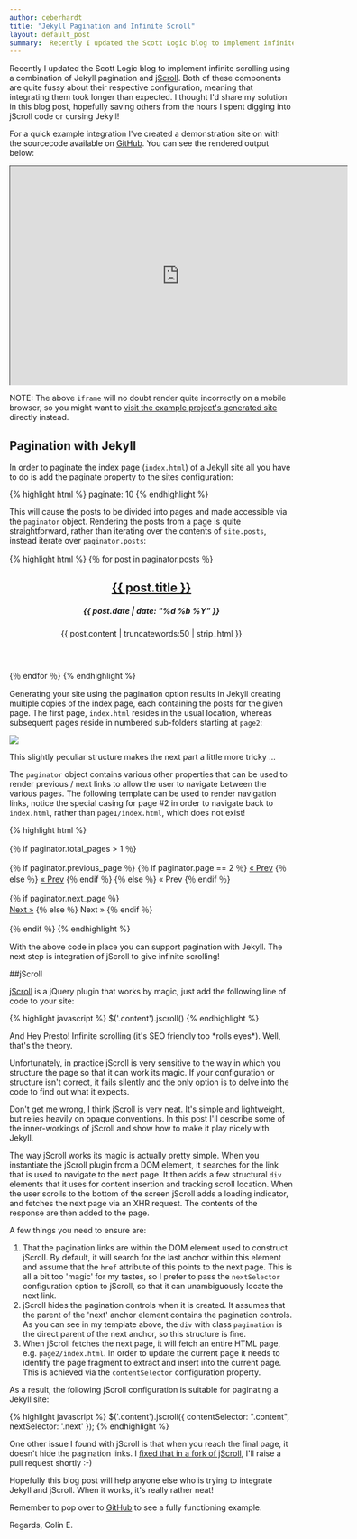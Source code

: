 ```yaml
---
author: ceberhardt
title: "Jekyll Pagination and Infinite Scroll"
layout: default_post
summary:  Recently I updated the Scott Logic blog to implement infinite scrolling using a combination of Jekyll pagination and jScroll. Both of these components are quite fussy about their respective configuration, meaning that integrating them took longer than expected. I thought I'd share my solution in this blog post, hopefully saving others from the hours I spent digging into jScroll code or cursing Jekyll!
---
```

Recently I updated the Scott Logic blog to implement infinite scrolling using a combination of Jekyll pagination and [jScroll](http://jscroll.com/). Both of these components are quite fussy about their respective configuration, meaning that integrating them took longer than expected. I thought I'd share my solution in this blog post, hopefully saving others from the hours I spent digging into jScroll code or cursing Jekyll!

For a quick example integration I've created a demonstration site on with the sourcecode available on [GitHub](https://github.com/ColinEberhardt/jekyll-pagination-infinite-scroll). You can see the rendered output below:

<style>
    .wrap { width: 600px; height: 390px; padding: 0; overflow: hidden; margin-bottom: 10px;}
    .frame { width: 800px; height: 520px; border: 1px solid black; }
    .frame {
        -ms-zoom: 0.75;
        -moz-transform: scale(0.75);
        -moz-transform-origin: 0 0;
        -o-transform: scale(0.75);
        -o-transform-origin: 0 0;
        -webkit-transform: scale(0.75);
        -webkit-transform-origin: 0 0;
    }
</style>

<div class="wrap">
<iframe class="frame" src="http://colineberhardt.github.io/jekyll-pagination-infinite-scroll/">
unwantedtext
</iframe> 
</div>

NOTE: The above `iframe` will no doubt render quite incorrectly on a mobile browser, so you might want to [visit the example project's generated site](http://colineberhardt.github.io/jekyll-pagination-infinite-scroll/) directly instead.

## Pagination with Jekyll

In order to paginate the index page (`index.html`) of a Jekyll site all you have to do is add the paginate property to the sites configuration:

{% highlight html %}
paginate: 10
{% endhighlight %}

This will cause the posts to be divided into pages and made accessible via the `paginator` object. Rendering the posts from a page is quite straightforward, rather than iterating over the contents of `site.posts`, instead iterate over `paginator.posts`:

{% highlight html %}
{％ for post in paginator.posts ％}
  <article>
    <header>
      <h2><a href="{{ site.siteurl }}{{ post.url }}">{{ post.title }}</a></h2>
      <h5>{{ post.date | date: "%d %b %Y" }}</h5>
      <p>{{ post.content | truncatewords:50 | strip_html }}</p>
    </header>
  </article>
{％ endfor ％}
{% endhighlight %}

Generating your site using the pagination option results in Jekyll creating multiple copies of the index page, each containing the posts for the given page. The first page, `index.html` resides in the usual location, whereas subsequent pages reside in numbered sub-folders starting at `page2`:

<img src="{{ site.baseurl }}/ceberhardt/assets/JekyllPagination.png"></img>

This slightly peculiar structure makes the next part a little more tricky ...

The `paginator` object contains various other properties that can be used to render previous / next links to allow the user to navigate between the various pages. The following template can be used to render navigation links, notice the special casing for page #2 in order to navigate back to `index.html`, rather than `page1/index.html`, which does not exist!

{% highlight html %}
<!-- render pagination links if there are more than one pages -->
{％ if paginator.total_pages > 1 ％}
<div class="pagination">    
  {％ if paginator.previous_page ％}
    <!-- special case the second page to link back to index.html -->
    {％ if paginator.page == 2 ％}
      <a href="{{ site.siteurl }}/">&laquo; Prev</a>
    {％ else ％}
      <a href="{{ site.siteurl }}/page{{ paginator.previous_page }}/">&laquo; Prev</a>
    {％ endif ％}    
  {％ else ％}
    <!-- if no 'previous' pages exit, render a span rather than an anchor -->
    <span>&laquo; Prev</span>
  {％ endif ％}

  {％ if paginator.next_page ％}    
    <a class='next' href="{{ site.siteurl }}/page{{ paginator.next_page }}/">Next &raquo;</a>
  {％ else ％}
    <!-- if no 'next' pages exit, render a span rather than an anchor -->
    <span class='next'>Next &raquo;</span>
  {％ endif ％}
</div>
{％ endif ％}
{% endhighlight %}

With the above code in place you can support pagination with Jekyll. The next step is integration of jScroll to give infinite scrolling!

##jScroll

[jScroll](http://jscroll.com/) is a jQuery plugin that works by magic, just add the following line of code to your site:

{% highlight javascript %}
$('.content').jscroll()
{% endhighlight %}

And Hey Presto! Infinite scrolling (it's SEO friendly too \*rolls eyes\*). Well, that's the theory.

Unfortunately, in practice jScroll is very sensitive to the way in which you structure the page so that it can work its magic. If your configuration or structure isn't correct, it fails silently and the only option is to delve into the code to find out what it expects.

Don't get me wrong, I think jScroll is very neat. It's simple and lightweight, but relies heavily on opaque conventions. In this post I'll describe some of the inner-workings of jScroll and show how to make it play nicely with Jekyll.

The way jScroll works its magic is actually pretty simple. When you instantiate the jScroll plugin from a DOM element, it searches for the link that is used to navigate to the next page. It then adds a few structural `div` elements that it uses for content insertion and tracking scroll location. When the user scrolls to the bottom of the screen jScroll adds a loading indicator, and fetches the next page via an XHR request. The contents of the response are then added to the page.

A few things you need to ensure are:

1. That the pagination links are within the DOM element used to construct jScroll. By default, it will search for the last anchor within this element and assume that the `href` attribute of this points to the next page. This is all a bit too 'magic' for my tastes, so I prefer to pass the `nextSelector` configuration option to jScroll, so that it can unambiguously locate the next link.
2. jScroll hides the pagination controls when it is created. It assumes that the parent of the 'next' anchor element contains the pagination controls. As you can see in my template above, the `div` with class `pagination` is the direct parent of the next anchor, so this structure is fine.
3. When jScroll fetches the next page, it will fetch an entire HTML page, e.g. `page2/index.html`. In order to update the current page it needs to identify the page fragment to extract and insert into the current page. This is achieved via the `contentSelector` configuration property.

As a result, the following jScroll configuration is suitable for paginating a Jekyll site:

{% highlight javascript %}
$('.content').jscroll({
    contentSelector: ".content",
    nextSelector: '.next'
});
{% endhighlight %}

One other issue I found with jScroll is that when you reach the final page, it doesn't hide the pagination links. I [fixed that in a fork of jScroll](https://github.com/ColinEberhardt/jscroll), I'll raise a pull request shortly :-)

Hopefully this blog post will help anyone else who is trying to integrate Jekyll and jScroll. When it works, it's really rather neat!

Remember to pop over to [GitHub](https://github.com/ColinEberhardt/jekyll-pagination-infinite-scroll) to see a fully functioning example.

Regards, Colin E. 